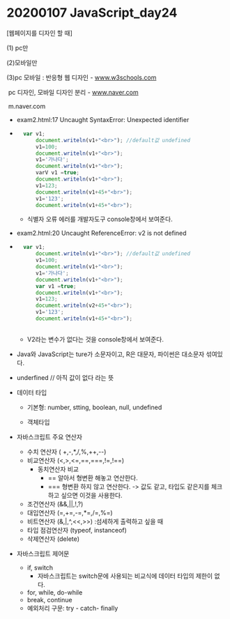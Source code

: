 # 20200107 JavaScript_day24

[웹페이지를 디자인 할 때]



(1) pc만

(2)모바일만

(3)pc 모바일 : 반응형 웹 디자인 - www.w3schools.com

​						pc 디자인, 모바일 디자인 분리 - www.naver.com

​																			m.naver.com



- exam2.html:17 Uncaught SyntaxError: Unexpected identifier

- ```javascript
  	var v1;
  		document.writeln(v1+"<br>"); //default값 undefined
  		v1=100;
  		document.writeln(v1+"<br>");
  		v1='가나다';
  		document.writeln(v1+"<br>");
  		varV v1 =true;
  		document.writeln(v1+"<br>");
  		v1=123;
  		document.writeln(v1+45+"<br>");
  		v1='123';
  		document.writeln(v1+45+"<br>");
  ```

  - 식별자 오류 에러를 개발자도구 console창에서 보여준다.

- exam2.html:20 Uncaught ReferenceError: v2 is not defined

- ```javascript
  	var v1;
  		document.writeln(v1+"<br>"); //default값 undefined
  		v1=100;
  		document.writeln(v1+"<br>");
  		v1='가나다';
  		document.writeln(v1+"<br>");
  		var v1 =true;
  		document.writeln(v1+"<br>");
  		v1=123;
  		document.writeln(v2+45+"<br>");
  		v1='123';
  		document.writeln(v1+45+"<br>");
  		
  ```

  - V2라는 변수가 없다는 것을 console창에서 보여준다.





- Java와 JavaScript는 ture가 소문자이고, R은 대문자, 파이썬은 대소문자 섞여있다.



- underfined // 아직 값이 없다 라는 뜻



- 데이터 타입

  - 기본형: number, stting, boolean, null, undefined 

  - 객체타입

    

- 자바스크립트 주요 연산자

  - 수치 연산자 ( +,-,*,/,%,++,--)
  - 비교연산자 (<,>,<=,==,===,!=,!==)
    - 동치연산자 비교
      - == 알아서 형변환 해놓고 연산한다.
      - === 형변환 하지 않고 연산한다. -> 값도 같고, 타입도 같은지를 체크하고 싶으면  이것을 사용한다.
  - 조건연산자 (&&,||,!,?)
  - 대입연산자 (=,+=,-=,*=,/=,%=)
  - 비트연산자 (&,|,^,<<,>>) :섬세하게 출력하고 싶을 때
  - 타입 점검연산자 (typeof, instanceof)
  - 삭제연산자 (delete)

  

- 자바스크립트 제어문

  - if, switch
    - 자바스크립트는 switch문에 사용되는 비교식에 데이터 타입의 제한이 없다.
  - for, while, do-while
  - break, continue
  - 예외처리 구문: try - catch- finally

  

